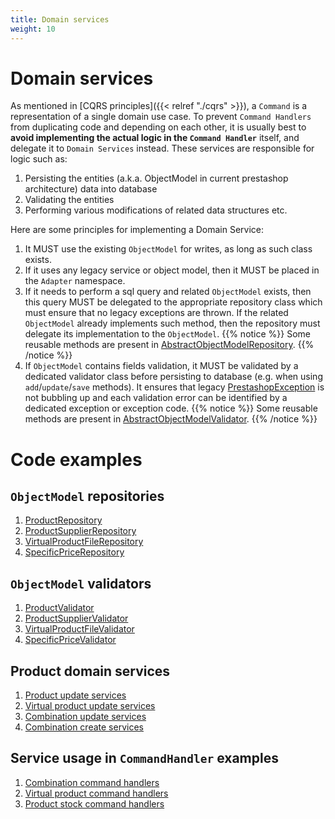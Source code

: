 ```yaml
---
title: Domain services
weight: 10
---
```


# Domain services

As mentioned in [CQRS principles]({{< relref "./cqrs" >}}), a `Command` is a representation of a single domain use case. To prevent `Command Handlers` from duplicating code and depending on each other, it is usually best to **avoid implementing the actual logic in the `Command Handler`** itself, and delegate it to `Domain Services` instead. These services are responsible for logic such as:

1. Persisting the entities (a.k.a. ObjectModel in current prestashop architecture) data into database
2. Validating the entities
3. Performing various modifications of related data structures etc.

Here are some principles for implementing a Domain Service:

1. It MUST use the existing `ObjectModel` for writes, as long as such class exists.
2. If it uses any legacy service or object model, then it MUST be placed in the `Adapter` namespace.
3. If it needs to perform a sql query and related `ObjectModel` exists, then this query MUST be delegated to the appropriate repository class which must ensure that no legacy exceptions are thrown. If the related `ObjectModel` already implements such method, then the repository must delegate its implementation to the `ObjectModel`.
{{% notice %}}
   Some reusable methods are present in [AbstractObjectModelRepository](https://github.com/PrestaShop/PrestaShop/blob/1.7.8.x/src/Adapter/AbstractObjectModelRepository.php).
{{% /notice %}}
4. If `ObjectModel` contains fields validation, it MUST be validated by a dedicated validator class before persisting to database (e.g. when using `add`/`update`/`save` methods). It ensures that legacy [PrestashopException](https://github.com/PrestaShop/PrestaShop/blob/1.7.8.x/classes/exception/PrestaShopException.php) is not bubbling up and each validation error can be identified by a dedicated exception or exception code.
{{% notice %}}
   Some reusable methods are present in [AbstractObjectModelValidator](https://github.com/PrestaShop/PrestaShop/blob/1.7.8.x/src/Adapter/AbstractObjectModelValidator.php).
{{% /notice %}}

# Code examples

## `ObjectModel` repositories

1. [ProductRepository](https://github.com/PrestaShop/PrestaShop/blob/1.7.8.x/src/Adapter/Product/Repository/ProductRepository.php)
2. [ProductSupplierRepository](https://github.com/PrestaShop/PrestaShop/blob/1.7.8.x/src/Adapter/Product/Repository/ProductSupplierRepository.php)
3. [VirtualProductFileRepository](https://github.com/PrestaShop/PrestaShop/blob/1.7.8.x/src/Adapter/Product/VirtualProduct/Repository/VirtualProductFileRepository.php)
4. [SpecificPriceRepository](https://github.com/PrestaShop/PrestaShop/blob/1.7.8.x/src/Adapter/Product/SpecificPrice/Repository/SpecificPriceRepository.php)

## `ObjectModel` validators

1. [ProductValidator](https://github.com/PrestaShop/PrestaShop/blob/1.7.8.x/src/Adapter/Product/Validate/ProductValidator.php)
2. [ProductSupplierValidator](https://github.com/PrestaShop/PrestaShop/blob/1.7.8.x/src/Adapter/Product/Validate/ProductSupplierValidator.php)
2. [VirtualProductFileValidator](https://github.com/PrestaShop/PrestaShop/blob/1.7.8.x/src/Adapter/Product/VirtualProduct/Validate/VirtualProductFileValidator.php)
3. [SpecificPriceValidator](https://github.com/PrestaShop/PrestaShop/blob/1.7.8.x/src/Adapter/Product/SpecificPrice/Validate/SpecificPriceValidator.php)

## Product domain services

1. [Product update services](https://github.com/PrestaShop/PrestaShop/tree/1.7.8.x/src/Adapter/Product/Update)
2. [Virtual product update services](https://github.com/PrestaShop/PrestaShop/blob/1.7.8.x/src/Adapter/Product/VirtualProduct/Update)
2. [Combination update services](https://github.com/PrestaShop/PrestaShop/blob/1.7.8.x/src/Adapter/Product/Combination/Update)
2. [Combination create services](https://github.com/PrestaShop/PrestaShop/blob/1.7.8.x/src/Adapter/Product/Combination/Create)

## Service usage in `CommandHandler` examples

1. [Combination command handlers](https://github.com/PrestaShop/PrestaShop/tree/1.7.8.x/src/Adapter/Product/Combination/CommandHandler)
2. [Virtual product command handlers](https://github.com/PrestaShop/PrestaShop/tree/1.7.8.x/src/Adapter/Product/VirtualProduct/CommandHandler)
2. [Product stock command handlers](https://github.com/PrestaShop/PrestaShop/tree/1.7.8.x/src/Adapter/Product/Stock/CommandHandler)
